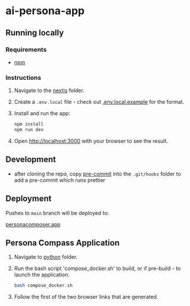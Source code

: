 # ai-persona-app

## Running locally

### Requirements
* [npm](https://docs.npmjs.com/downloading-and-installing-node-js-and-npm)

### Instructions

1. Navigate to the [nextjs](./code/nextjs/) folder.

2. Create a `.env.local` file - check out [.env.local.example](./code/nextjs/.env.local.example) for the format.


3. Install and run the app:
    ```bash
    npm install
    npm run dev
    ```

5. Open [http://localhost:3000](http://localhost:3000) with your browser to see the result.

## Development
* after cloning the repo, copy [pre-commit](./code/hooks/pre-commit) into the `.git/hooks` folder to add a pre-commit which runs prettier

## Deployment
Pushes to `main` branch will be deployed to:

[personacomposer.app](https://personacomposer.app)

## Persona Compass Application
1. Navigate to [python](./code/python/) folder. 

2. Run the bash script 'compose_docker.sh' to build, or if pre-build - to launch the application.
    ```bash
    bash compose_docker.sh
    ```

3. Follow the first of the two browser links that are generated.
